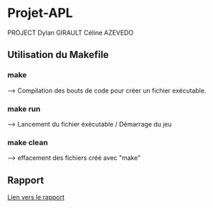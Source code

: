 # Projet-APL

PROJECT
Dylan GIRAULT
Céline AZEVEDO

## Utilisation du Makefile

### make 
 --> Compilation des bouts de code pour créer un fichier exécutable.

### make run
 --> Lancement du fichier éxécutable / Démarrage du jeu

### make clean
 --> effacement des fichiers créé avec "make"


## Rapport

[Lien vers le rapport](https://github.com/M-Kossy/Blocus/blob/main/Rapport.pdf)
